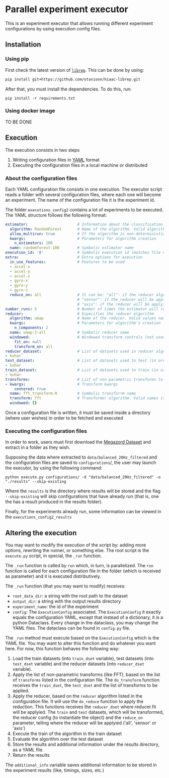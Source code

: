 # Parallel experiment executor

This is an experiment executor that allows running different experiment configurations by using execution config files.

## Installation

### Using pip

First check the latest version of [`librep`](https://github.com/otavioon/hiaac-librep). This can be done by using:

```bash
pip install git+https://github.com/otavioon/hiaac-librep.git
```

After that, you must install the dependencies. To do this, run:

```
pip install -r requirements.txt
```

### Using docker image

TO BE DONE

## Execution

The execution consists in two steps

1. Writing configuration files in [YAML](https://yaml.org/) format
2. Executing the configuration files in a local machine or distributed

### About the configuration files

Each YAML configuration file consists in one execution. The executor script reads a folder with several configuration files, where each one will become an experiment. The name of the configuration file it is the experiment id.

The folder `executions_config2` contains a lot of experiments to be executed. The YAML structure follows the following format:

```yaml
estimator:                      # Information about the classification algorithm
  algorithm: RandomForest       # Name of the algorithm. Valid algorithm names is under estimator_cls in file config.py
  allow_multirun: true          # If the algorithm is non-deterministic (must be run many times)
  kwargs:                       # Parameters for algorithm creation
    n_estimators: 100
  name: randomforest-100        # Symbolic estimator name
execution_id: '0'               # Symbolic execution id (matches file name). It will be removed
extra:                          # Extra options for execution
  in_use_features:              # Features to be used
  - accel-x
  - accel-y
  - accel-z
  - gyro-x
  - gyro-y
  - gyro-z
  reduce_on: all                # It can be: "all": if the reducer algorithm will be applyied over all features
                                # "sensor": if the reducer will be applyed one per sensor (will have multiple reducers)
                                # "axis": if the reducer will be applyied one per axis of sensor (will have multiple reducers) 
number_runs: 5                  # Number of times the estimator will run (fit and predict)
reducer:                        # Especifies the reducer algorithm
  algorithm: umap               # Name of the reducer. Valid values names is under reducers_cls in the file config.py
  kwargs:                       # Parameters for algorithm's creation
    n_components: 2
  name: umap-2-all              # Symbolic reducer name
  windowed:                     # Windowed transform controls (not used)
    fit_on: null
    transform_on: all
reducer_dataset:                # List of datasets used in reducer algorithm (in order). The datasets will be merged into a single dataset
- kuhar
test_dataset:                   # List of datasets used to test (in order). The datasets will be merged into a single dataset
- kuhar
train_dataset:                  # List of datasets used to train (in order). The datasets will be merged into a single dataset
- kuhar
transforms:                     # List of non-parametric transforms to be applyied in order)
- kwargs:                       # Transform kwargs
    centered: true                    
  name: fft_transform.0         # Symbolic transforrm name
  transform: fft                # Transformer algorithm. Valid names is under transforms_cls in config.py file
  windowed: {}

```

Once a configuration file is written, it must be saved inside a directory (where user wishes) in order to be fetched and executed 


### Executing the configuration files

In order to work, users must first download the [Megazord Dataset](https://drive.google.com/file/d/1h6CD9B8Tx3XXXLlsGaawxj_0c4eSCEPb/view?usp=share_link) and extract in a folder as they wish.

Supposing the data where extracted to `data/balanced_20Hz_filtered` and the configuration files are saved to `configurations`/, the user may launch the executor, by using the following command:

```
python execute.py configurations/ -d "data/balanced_20Hz_filtered" -o "./results" --skip-existing 
```

Where the `results` is the directory where results will be stored and the flag `--skip-existing` will skip configurations that have already run (that is, one the has a result produced in the results folder).

Finally, for the experiments already run, some information can be viewed in the `executions_config2_results`


## Altering the execution

You may want to modify the execution of the script by: adding more options, rewriting the runner, or something else. The root script is the `execute.py` script, in special, the `_run` function.

The `_run` function is called by `run` which, in turn, is parallelized. The `run` function is called for each configuration file in the folder (which is received as parameter) and it is executed distributively.

The `_run` function (that you may want to modify) receives:
- `root_data_dir`: a string with the root path to the dataset
- `output_dir`: a string with the output results directory
- `experiment_name`: the id of the experiment
- `config`: The `ExecutionConfig` associated. The `ExecutionConfig` it exactly equals the configuration YAML, except that instead of a dictionary, it is a python Dataclass. Every change in the dataclass, you may change the YAML files. The dataclass can be found in `config.py` file.


The `_run` method must execute based on the `ExecutionConfig` which is the YAML file. You may want to alter this function and do whatever you want here.
For now, this function behaves the following way:

1. Load the train datasets (into `train_dset` variable), test datasets (into `test_dset` variable) and the reducer datasets (into `reducer_dset` variable).
2. Apply the list of non-parametric transforms (like FFT), based on the list of `transforms` listed in the configuration file. The `do_transform` function receives the `train_dset`, the `test_dset` and the list of transforms to be applied.
3. Apply the reducer, based on the `reducer` algorithm listed in the configuration file. It will use the `do_reduce` function to apply the reduction. This functions receives the `reducer_dset` where reducer.fit will be applyied. The `train` and `test` datasets, which will be transformed, the reducer config (to instantiate the object) and the `reduce_on` parameter, telling where the reducer will be applyied ('all', 'sensor' or 'axis')
4. Execute the train of the algorithm in the train dataset
5. Evaluate the algorithm over the test dataset
6. Store the results and additional information under the results directory, as a YAML file.
7. Return the results

The `additional_info` variable saves additional information to be stored in the experiment results (like, timings, sizes, etc.) 